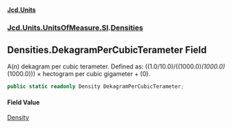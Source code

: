 #### [Jcd.Units](index.md 'index')
### [Jcd.Units.UnitsOfMeasure.SI](Jcd.Units.UnitsOfMeasure.SI.md 'Jcd.Units.UnitsOfMeasure.SI').[Densities](Densities.md 'Jcd.Units.UnitsOfMeasure.SI.Densities')

## Densities.DekagramPerCubicTerameter Field

A(n) dekagram per cubic terameter. Defined as: ((1.0/10.0)/((1000.0)*(1000.0)*(1000.0))) × hectogram per cubic gigameter + (0).

```csharp
public static readonly Density DekagramPerCubicTerameter;
```

#### Field Value
[Density](Density.md 'Jcd.Units.UnitTypes.Density')
